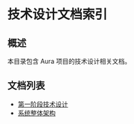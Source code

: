 # 技术设计文档索引

## 概述

本目录包含 Aura 项目的技术设计相关文档。

## 文档列表

*   [第一阶段技术设计](phase1_tech_design.md)
*   [系统整体架构](system_architecture.md) 